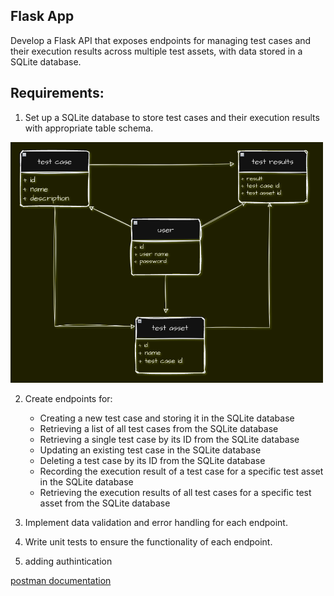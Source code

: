## Flask App
Develop a Flask API that exposes endpoints for managing test cases and their execution results
across multiple test assets, with data stored in a SQLite database.

## Requirements:
1. Set up a SQLite database to store test cases and their execution results with appropriate
table schema.

<img src="https://github.com/khttp/test_cases_api/blob/master/assets/Screenshot%20from%202024-02-29%2009-40-58.png" alt="image" width="500" height="auto">

2. Create endpoints for:
   
    -  Creating a new test case and storing it in the SQLite database
    -  Retrieving a list of all test cases from the SQLite database
    -  Retrieving a single test case by its ID from the SQLite database
    -  Updating an existing test case in the SQLite database
    -  Deleting a test case by its ID from the SQLite database
    -  Recording the execution result of a test case for a specific test asset in the SQLite database
    -  Retrieving the execution results of all test cases for a specific test asset from the SQLite database
3. Implement data validation and error handling for each endpoint.
4. Write unit tests to ensure the functionality of each endpoint.
5. adding authintication 


[postman documentation](https://documenter.getpostman.com/view/9645042/2sA2rFRzKX) 
